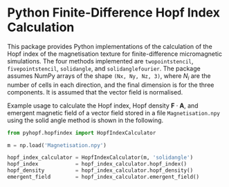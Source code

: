 # Python Finite-Difference Hopf Index Calculation

This package provides Python implementations of the calculation of the Hopf index of the magnetisation texture for finite-difference micromagnetic simulations. The four methods implemented are `twopointstencil`, `fivepointstencil`, `solidangle`, and `solidanglefourier`. The package assumes NumPy arrays of the shape `(Nx, Ny, Nz, 3)`, where $N_i$ are the number of cells in each direction, and the final dimension is for the three components. It is assumed that the vector field is normalised.

Example usage to calculate the Hopf index, Hopf density $\boldsymbol{F} \cdot \boldsymbol{A}$, and emergent magnetic field of a vector field stored in a file `Magnetisation.npy` using the solid angle method is shown in the following.

```python
from pyhopf.hopfindex import HopfIndexCalculator

m = np.load('Magnetisation.npy')

hopf_index_calculator = HopfIndexCalculator(m, 'solidangle')
hopf_index            = hopf_index_calculator.hopf_index()
hopf_density          = hopf_index_calculator.hopf_density()
emergent_field        = hopf_index_calculator.emergent_field()
```
